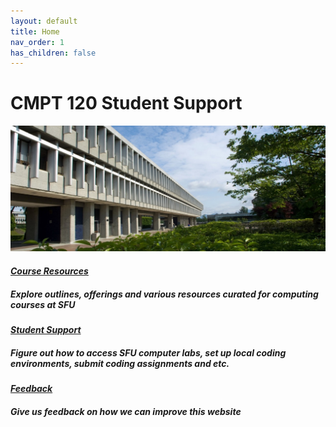 ```yaml
---
layout: default
title: Home
nav_order: 1
has_children: false
---
```



# CMPT 120 Student Support

![SFU COMPUTING SCIENCE BUILDING](/images/1463773966245.jpg)




#### [*Course Resources*](https://seenan21.github.io/SFU-INSTRUCTIONAL-SUPPORT-GROUP/docs/courseresources/courseResources.html) 
##### Explore outlines, offerings and various resources curated for computing courses at SFU

#### [*Student Support*](https://seenan21.github.io/SFU-INSTRUCTIONAL-SUPPORT-GROUP/docs/support/support.html) 
##### Figure out how to access SFU computer labs, set up local coding environments, submit coding assignments and etc.

#### [*Feedback*](https://seenan21.github.io/SFU-INSTRUCTIONAL-SUPPORT-GROUP/docs/Feedback.html)
#####  Give us feedback on how we can improve this website









